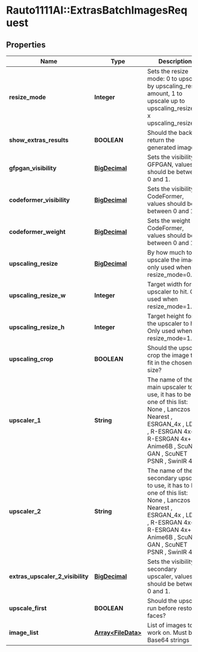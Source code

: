 # Rauto1111AI::ExtrasBatchImagesRequest

## Properties
Name | Type | Description | Notes
------------ | ------------- | ------------- | -------------
**resize_mode** | **Integer** | Sets the resize mode: 0 to upscale by upscaling_resize amount, 1 to upscale up to upscaling_resize_h x upscaling_resize_w. | [optional] [default to RESIZE_MODE.0]
**show_extras_results** | **BOOLEAN** | Should the backend return the generated image? | [optional] [default to true]
**gfpgan_visibility** | [**BigDecimal**](BigDecimal.md) | Sets the visibility of GFPGAN, values should be between 0 and 1. | [optional] [default to 0]
**codeformer_visibility** | [**BigDecimal**](BigDecimal.md) | Sets the visibility of CodeFormer, values should be between 0 and 1. | [optional] [default to 0]
**codeformer_weight** | [**BigDecimal**](BigDecimal.md) | Sets the weight of CodeFormer, values should be between 0 and 1. | [optional] [default to 0]
**upscaling_resize** | [**BigDecimal**](BigDecimal.md) | By how much to upscale the image, only used when resize_mode&#x3D;0. | [optional] [default to 2]
**upscaling_resize_w** | **Integer** | Target width for the upscaler to hit. Only used when resize_mode&#x3D;1. | [optional] [default to 512]
**upscaling_resize_h** | **Integer** | Target height for the upscaler to hit. Only used when resize_mode&#x3D;1. | [optional] [default to 512]
**upscaling_crop** | **BOOLEAN** | Should the upscaler crop the image to fit in the chosen size? | [optional] [default to true]
**upscaler_1** | **String** | The name of the main upscaler to use, it has to be one of this list: None , Lanczos , Nearest , ESRGAN_4x , LDSR , R-ESRGAN 4x+ , R-ESRGAN 4x+ Anime6B , ScuNET GAN , ScuNET PSNR , SwinIR 4x | [optional] [default to &#x27;None&#x27;]
**upscaler_2** | **String** | The name of the secondary upscaler to use, it has to be one of this list: None , Lanczos , Nearest , ESRGAN_4x , LDSR , R-ESRGAN 4x+ , R-ESRGAN 4x+ Anime6B , ScuNET GAN , ScuNET PSNR , SwinIR 4x | [optional] [default to &#x27;None&#x27;]
**extras_upscaler_2_visibility** | [**BigDecimal**](BigDecimal.md) | Sets the visibility of secondary upscaler, values should be between 0 and 1. | [optional] [default to 0]
**upscale_first** | **BOOLEAN** | Should the upscaler run before restoring faces? | [optional] [default to false]
**image_list** | [**Array&lt;FileData&gt;**](FileData.md) | List of images to work on. Must be Base64 strings | 


